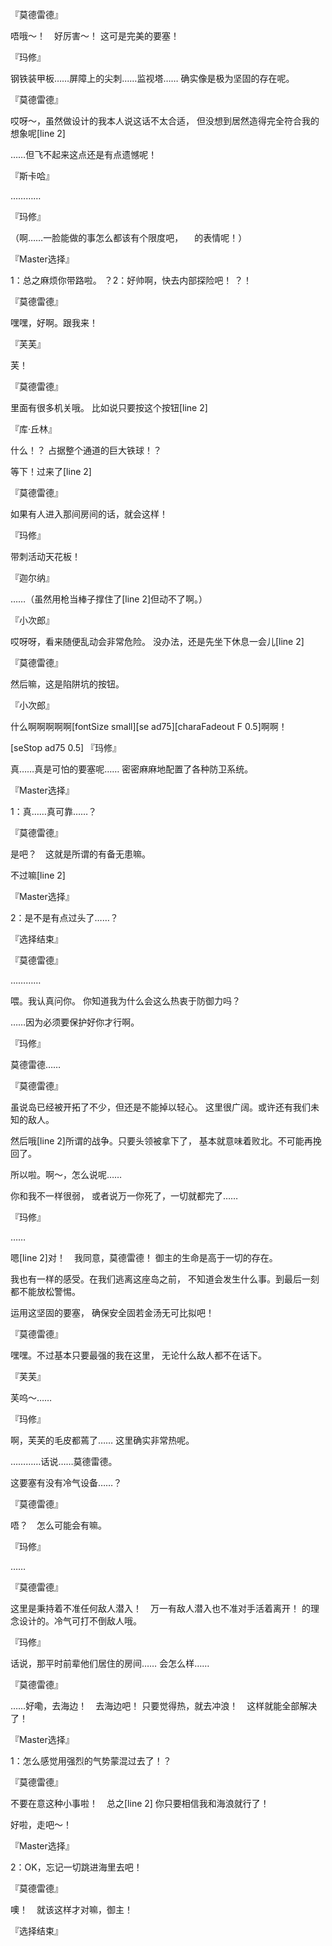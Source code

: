 『莫德雷德』

唔哦～！　好厉害～！
这可是完美的要塞！

『玛修』

钢铁装甲板……屏障上的尖刺……监视塔……
确实像是极为坚固的存在呢。

『莫德雷德』

哎呀～，虽然做设计的我本人说这话不太合适，
但没想到居然造得完全符合我的想象呢[line 2]

……但飞不起来这点还是有点遗憾呢！

『斯卡哈』

…………

『玛修』

（啊……一脸能做的事怎么都该有个限度吧，
　的表情呢！）

『Master选择』

1：总之麻烦你带路啦。
？2：好帅啊，快去内部探险吧！
？！

『莫德雷德』

嘿嘿，好啊。跟我来！

『芙芙』

芙！

『莫德雷德』

里面有很多机关哦。
比如说只要按这个按钮[line 2]

『库·丘林』

什么！？
占据整个通道的巨大铁球！？

等下！过来了[line 2]

『莫德雷德』

如果有人进入那间房间的话，就会这样！

『玛修』

带刺活动天花板！　

『迦尔纳』

……（虽然用枪当棒子撑住了[line 2]但动不了啊。）

『小次郎』

哎呀呀，看来随便乱动会非常危险。
没办法，还是先坐下休息一会儿[line 2]

『莫德雷德』

然后嘛，这是陷阱坑的按钮。

『小次郎』

什么啊啊啊啊啊[fontSize small][se ad75][charaFadeout F 0.5]啊啊！

[seStop ad75 0.5]
『玛修』

真……真是可怕的要塞呢……
密密麻麻地配置了各种防卫系统。

『Master选择』

1：真……真可靠……？

『莫德雷德』

是吧？　这就是所谓的有备无患嘛。

不过嘛[line 2]

『Master选择』

2：是不是有点过头了……？

『选择结束』

『莫德雷德』

…………

喂。我认真问你。
你知道我为什么会这么热衷于防御力吗？

……因为必须要保护好你才行啊。

『玛修』

莫德雷德……

『莫德雷德』

虽说岛已经被开拓了不少，但还是不能掉以轻心。
这里很广阔。或许还有我们未知的敌人。

然后哦[line 2]所谓的战争。只要头领被拿下了，
基本就意味着败北。不可能再挽回了。

所以啦。啊～，怎么说呢……

你和我不一样很弱，
或者说万一你死了，一切就都完了……

『玛修』

……

嗯[line 2]对！　我同意，莫德雷德！
御主的生命是高于一切的存在。

我也有一样的感受。在我们逃离这座岛之前，
不知道会发生什么事。到最后一刻都不能放松警惕。

运用这坚固的要塞，
确保安全固若金汤无可比拟吧！

『莫德雷德』

嘿嘿。不过基本只要最强的我在这里，
无论什么敌人都不在话下。

『芙芙』

芙呜～……

『玛修』

啊，芙芙的毛皮都蔫了……
这里确实非常热呢。

…………话说……莫德雷德。

这要塞有没有冷气设备……？

『莫德雷德』

唔？　怎么可能会有嘛。

『玛修』

……

『莫德雷德』

这里是秉持着不准任何敌人潜入！　万一有敌人潜入也不准对手活着离开！
的理念设计的。冷气可打不倒敌人哦。

『玛修』

话说，那平时前辈他们居住的房间……
会怎么样……

『莫德雷德』

……好嘞，去海边！　去海边吧！
只要觉得热，就去冲浪！　这样就能全部解决了！

『Master选择』

1：怎么感觉用强烈的气势蒙混过去了！？

『莫德雷德』

不要在意这种小事啦！　总之[line 2]
你只要相信我和海浪就行了！

好啦，走吧～！

『Master选择』

2：OK，忘记一切跳进海里去吧！

『莫德雷德』

噢！　就该这样才对嘛，御主！

『选择结束』

